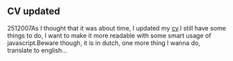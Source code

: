 <article><h2>CV updated</h2><time><span class="day">25</span><span class="month">1</span><span class="year">2007</span></time>As I thought that it was about time, I updated my <a href="http://www.wnas.nl/?page_id=182" title="cv">cv</a>.I still have some things to do, I want to make it more readable with some smart usage of javascript.Beware though, it is in dutch, one more thing I wanna do, translate to english...</article>